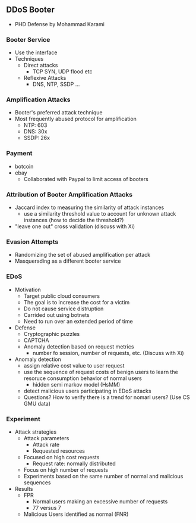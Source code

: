 ## DDoS Booter

- PHD Defense by Mohammad Karami

### Booter Service

- Use the interface 
- Techniques
  - Direct attacks
    - TCP SYN, UDP flood etc
  - Reflexive Attacks
    - DNS, NTP, SSDP ...
    
### Amplification Attacks
- Booter's preferred attack technique
- Most frequently abused protocol for amplification
  - NTP: 603
  - DNS: 30x
  - SSDP: 26x
  

### Payment
- botcoin
- ebay
  - Collaborated with Paypal to limit access of booters

### Attribution of Booter Amplification Attacks
- Jaccard index to measuring the similarity of attack instances
  - use a similarity threshold value to account for unknown attack instances (how to decide the threshold?)
- "leave one out" cross validation (discuss with Xi)

### Evasion Attempts
- Randomizing the set of abused amplification per attack
- Masquerading as a different booter service

### EDoS
- Motivation
  - Target public cloud consumers
  - The goal is to increase the cost for a victim
  - Do not cause service distruption
  - Carrided out using botnets
  - Need to run over an extended period of time
- Defense
  - Cryptographic puzzles
  - CAPTCHA
  - Anomaly detection based on request metrics
    - number fo session, number of requests, etc. (Discuss with Xi)
- Anomaly detection
  - assign relative cost value to user request
  - use the sequence of request costs of benign users to learn the resoruce consumption behavior of normal users
    - hidden semi markov model (HsMM)
  - detect malicious users participating in EDoS attacks
  - Questions? How to verify there is a trend for nomarl users? (Use CS GMU data)
  
### Experiment
- Attack strategies
  - Attack parameters
    - Attack rate
    - Requested resources
  - Focused on high cost requests
    - Request rate: normally distributed
  - Focus on high number of requests
  - Experiments based on the same number of normal and malicious sequences
- Results
  - FPR 
    - Normal users making an excessive number of requests
    - 77 versus 7
  - Malicious Users identified as normal (FNR)
  





  


